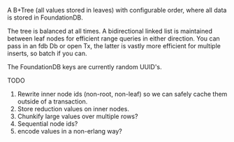 A B+Tree (all values stored in leaves) with configurable order, where
all data is stored in FoundationDB.

The tree is balanced at all times. A bidirectional linked list is
maintained between leaf nodes for efficient range queries in either
direction. You can pass in an fdb Db or open Tx, the latter is vastly
more efficient for multiple inserts, so batch if you can.

The FoundationDB keys are currently random UUID's.

TODO

1. Rewrite inner node ids (non-root, non-leaf) so we can safely cache
    them outside of a transaction.
2. Store reduction values on inner nodes.
3. Chunkify large values over multiple rows?
4. Sequential node ids?
5. encode values in a non-erlang way?
